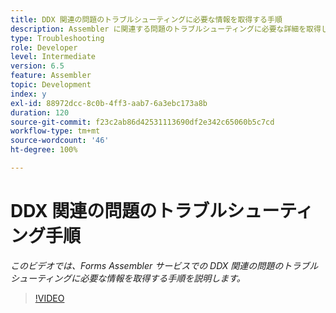 ```yaml
---
title: DDX 関連の問題のトラブルシューティングに必要な情報を取得する手順
description: Assembler に関連する問題のトラブルシューティングに必要な詳細を取得します。
type: Troubleshooting
role: Developer
level: Intermediate
version: 6.5
feature: Assembler
topic: Development
index: y
exl-id: 88972dcc-8c0b-4ff3-aab7-6a3ebc173a8b
duration: 120
source-git-commit: f23c2ab86d42531113690df2e342c65060b5c7cd
workflow-type: tm+mt
source-wordcount: '46'
ht-degree: 100%

---
```


# DDX 関連の問題のトラブルシューティング手順

*このビデオでは、Forms Assembler サービスでの DDX 関連の問題のトラブルシューティングに必要な情報を取得する手順を説明します。*

>[!VIDEO](https://video.tv.adobe.com/v/335517?quality=12&learn=on)
